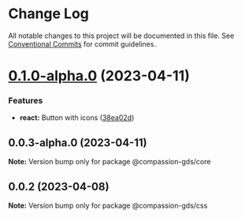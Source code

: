 # Change Log

All notable changes to this project will be documented in this file.
See [Conventional Commits](https://conventionalcommits.org) for commit guidelines.

# [0.1.0-alpha.0](https://github.com/compassion-global-experience/compassion-design-system/compare/@compassion-gds/core@0.0.3-alpha.0...@compassion-gds/core@0.1.0-alpha.0) (2023-04-11)

### Features

- **react:** Button with icons ([38ea02d](https://github.com/compassion-global-experience/compassion-design-system/commit/38ea02d7fe004d532600e08bea3d10315660d5e5))

## 0.0.3-alpha.0 (2023-04-11)

**Note:** Version bump only for package @compassion-gds/core

## 0.0.2 (2023-04-08)

**Note:** Version bump only for package @compassion-gds/css
